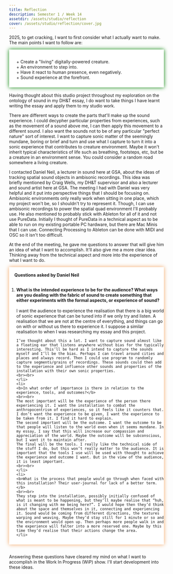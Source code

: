 ```yaml
---
title: Reflection
description: Semester 1 / Week 14
assetdir: /assets/studio/reflection
cover: /assets/studio/reflection/cover.jpg
---
```

2025, to get cracking, I want to first consider what I actually want to make.
The main points I want to follow are:

<div class="" style="padding: 0px 0px 10px; filter: drop-shadow(0px 0px 7px green); background-color: white;">
<br>
<ul style="list-style-type: none;">
    <li> + Create a "living" digitally-powered creature.</li>
    <li> + An environment to step into.</li>
    <li> + Have it react to human presence, even negatively.</li>
    <li> + Sound experience at the forefront.</li>
</ul>
</div>
<br>
Having thought about this studio project throughout my exploration on the ontology of sound in my DH&T essay, I do want to take things I have learnt writing the essay and apply them to my studio work. 

There are different ways to create the parts that'll make up the sound experience. I could decypher particular properties from experiences, such as the movement of a sound above me, I can then apply this movement to a different sound. I also want the sounds not to be of any particular "perfect nature" sort of interest. I want to capture sonic matter of the seemingly mundane, boring or brief and turn and use what I capture to turn it into a sonic experience that contributes to creature environment. Maybe it won't inherit typical characteristics of life such as breathing, footsteps, etc, but be a creature in an environment sense. You could consider a random road somewhere a living creature.

I contacted Daniel Neil, a lecturer in sound here at GSA, about the ideas of tracking spatial sound objects in ambisonic recordings. This idea was briefly mentioned by Craig Wells, my DH&T supervisor and also a lecturer and sound artist here at GSA. The meeting I had with Daniel was very helpful and it put into perspective things that I should be focusing on. Ambisonic environments only really work when sitting in one place, which my project won't be, so I shouldn't try to represent it. Though, I can use ambisonic recordings to power the spatial quad environment I'll probably use. He also mentioned to probably stick with Ableton for all of it and not use PureData. Initially I thought of PureData in a technical aspect as to be able to run on my existing portable PC hardware, but there are Mac Minis that I can use. Connecting Processing to Ableton can be done with MIDI and OSC so it isn't too difficult. 

At the end of the meeting, he gave me questions to answer that will give him an idea of what I want to accomplish. It'll also give me a more clear idea. Thinking away from the technical aspect and more into the experience of what I want to do.

<div class="" style="padding: 0px 0px 10px; filter: drop-shadow(0px 0px 7px SandyBrown); background-color: white;">
<br>
<b>&emsp; Questions asked by Daniel Neil</b>
<br><br>
<ol style="">
    <li>
    <b>What is the intended experience to be for the audience? What ways are you dealing with the fabric of sound to create something that either experiments with the formal aspects, or experience of sound?</b>
    <br><br>
    I want the audience to experience the realisation that there is a big world of sonic experience that can be tuned into if we only try and listen. A realisation that we are not at the centre of everything, and things can go on with or without us there to experience it. I suppose a similar realisation to when I was researching my essay and this project. 
    
    I’ve thought about this a lot. I want to capture sound almost like a floating ear that listens anywhere without bias for the typically interesting. This’ll be hard as I intend to capture the sounds myself and I’ll be the bias. Perhaps I can travel around cities and places and always record. Then I could use program to randomly capture segments/grains of recordings. These sounds could then add to the experience and influence other sounds and properties of the installation with their own sonic properties. 
    <br><br>
    </li>
    <li>
    <b>In what order of importance is there in relation to the experience, tools, and outcomes?</b>
    <br><br>
    The most important will be the experience of the person there experiencing it. I want the installation to combat the anthropocentrism of experiences, so it feels like it counters that. I don’t want the experience to be given, I want the experience to be taken from it. I find it hard to explain.
    The second important will be the outcome. I want the outcome to be that people will listen to the world even when it seems mundane. In my essay, I say that this will increase our compassion and appreciation of the world. Maybe the outcome will be subconscious, but I want it to maintain after.
    The final will be the tools. I really like the technical side of the stuff I do, but this won’t really matter to the audience. It is important that the tools I use will be used with thought to achieve the experience and outcome I want. But in the view of the audience, it is least important.
    <br><br>
    </li>
    <li>
    <b>What is the process that people would go through when faced with this installation? Their user-journal for lack of a better term.</b>
    <br><br>
    They step into the installation, possibly initially confused of what is meant to be happening, but they’ll maybe realise that “huh, is it changing with me being here?”. I would hope then they’d think about the space and themselves in it, connecting and experiencing it. Sound would be coming from different directions, the textures warping and weaving. Maybe they’d stay still for 1 minute or so and the environment would open up. Then perhaps more people walk in and the experience will falter into a more reserved one. Maybe by this time they’d realise that their actions change the area. 
    </li>
</ol>
</div>

<br>

Answering these questions have cleared my mind on what I want to accomplish in the Work In Progress (WiP) show. I'll start development into these ideas.


